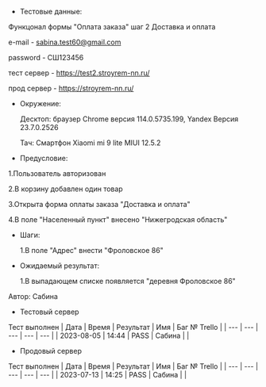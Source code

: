 * Тестовые данные:

 Функцонал формы "Оплата заказа" шаг 2 Доставка и оплата
 
 e-mail - sabina.test60@gmail.com
 
 password - СШ123456
 
 тест сервер - https://test2.stroyrem-nn.ru/
 
 прод сервер - https://stroyrem-nn.ru/
 
 * Окружение: 

	Десктоп: браузер Chrome версия 114.0.5735.199, Yandex Версия 23.7.0.2526
	
	Тач: Cмартфон Xiaomi mi 9 lite MIUI 12.5.2
 
* Предусловие:
 
 1.Пользователь авторизован
 
 2.В корзину добавлен один товар
 
 3.Открыта форма оплаты заказа "Доставка и оплата"
 
 4.В поле "Населенный пункт" внесено "Нижегродская область"
 

* Шаги:

  1.В поле "Адрес" внести "Фроловское 86"
 

* Ожидаемый результат:

   1.В выпадающем списке появляется "деревня Фроловское 86"

Автор: Сабина

* Тестовый сервер 

Тест выполнен
| Дата | Время | Результат | Имя | Баг № Trello |
| --- | --- | --- | --- | --- |
| 2023-08-05 | 14:44 | PASS | Сабина |   | 

* Продовый сервер

Тест выполнен
| Дата | Время | Результат | Имя | Баг № Trello |
| --- | --- | --- | --- | --- |
| 2023-07-13 | 14:25 | PASS | Сабина |   | 
